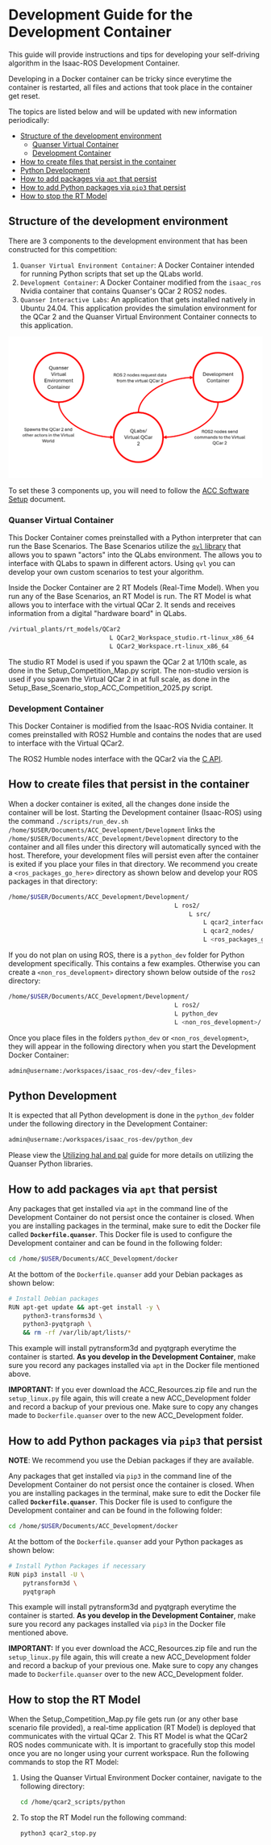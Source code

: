 # Development Guide for the Development Container <!-- omit in toc -->

This guide will provide instructions and tips for developing your self-driving algorithm in the Isaac-ROS Development Container.

Developing in a Docker container can be tricky since everytime the container is restarted, all files and actions that took place in the container get reset.

The topics are listed below and will be updated with new information periodically:

- [Structure of the development environment](#structure-of-the-development-environment)
  - [Quanser Virtual Container](#quanser-virtual-container)
  - [Development Container](#development-container)
- [How to create files that persist in the container](#how-to-create-files-that-persist-in-the-container)
- [Python Development](#python-development)
- [How to add packages via `apt` that persist](#how-to-add-packages-via-apt-that-persist)
- [How to add Python packages via `pip3` that persist](#how-to-add-python-packages-via-pip3-that-persist)
- [How to stop the RT Model](#how-to-stop-the-rt-model)

## Structure of the development environment

There are 3 components to the development environment that has been constructed for this competition:

1. `Quanser Virtual Environment Container`: A Docker Container intended for running Python scripts that set up the QLabs world.
2. `Development Container`: A Docker Container modified from the `isaac_ros` Nvidia container that contains Quanser's QCar 2 ROS2 nodes.
3. `Quanser Interactive Labs`: An application that gets installed natively in Ubuntu 24.04. This application provides the simulation environment for the QCar 2 and the Quanser Virtual Environment Container connects to this application.

![QLabsDevelopmentVennDiagram](https://github.com/quanser/ACC-Competition-2025/blob/main/Software_Guides/Pictures/DevelopmentVennDiagram.png)

To set these 3 components up, you will need to follow the [ACC Software Setup](https://github.com/quanser/ACC-Competition-2025/blob/main/Software_Guides/ACC%20Software%20Setup%20Instructions.md) document.

### Quanser Virtual Container

This Docker Container comes preinstalled with a Python interpreter that can run the Base Scenarios. The Base Scenarios utilize the [`qvl` library](https://qlabs.quanserdocs.com/en/latest/Objects/index.html) that allows you to spawn "actors" into the QLabs environment. The  allows you to interface with QLabs to spawn in different actors. Using `qvl` you can develop your own custom scenarios to test your algorithm.

Inside the Docker Container are 2 RT Models (Real-Time Model). When you run any of the Base Scenarios, an RT Model is run. The RT Model is what allows you to interface with the virtual QCar 2. It sends and receives information from a digital "hardware board" in QLabs.

```bash
/virtual_plants/rt_models/QCar2
                            L QCar2_Workspace_studio.rt-linux_x86_64
                            L QCar2_Workspace.rt-linux_x86_64
```

The studio RT Model is used if you spawn the QCar 2 at 1/10th scale, as done in the Setup_Competition_Map.py script. The non-studio version is used if you spawn the Virtual QCar 2 in at full scale, as done in the Setup_Base_Scenario_stop_ACC_Competition_2025.py script.

### Development Container

This Docker Container is modified from the Isaac-ROS Nvidia container. It comes preinstalled with ROS2 Humble and contains the nodes that are used to interface with the Virtual QCar2.

The ROS2 Humble nodes interface with the QCar2 via the [C API](https://docs.quanser.com/quarc/documentation/hardware_functions_alphabetical_list_c.html).

## How to create files that persist in the container

When a docker container is exited, all the changes done inside the container will be lost. Starting the Development container (Isaac-ROS) using the command `./scripts/run_dev.sh  /home/$USER/Documents/ACC_Development/Development` links the `/home/$USER/Documents/ACC_Development/Development` directory to the container and all files under this directory will automatically synced with the host. Therefore, your development files will persist even after the container is exited if you place your files in that directory. We recommend you create a `<ros_packages_go_here>` directory as shown below and develop your ROS packages in that directory:

```bash
/home/$USER/Documents/ACC_Development/Development/
                                              L ros2/
                                                  L src/
                                                      L qcar2_interfaces/
                                                      L qcar2_nodes/
                                                      L <ros_packages_go_here>/
```

If you do not plan on using ROS, there is a `python_dev` folder for Python development specifically. This contains a few examples. Otherwise you can create a `<non_ros_development>` directory shown below outside of the `ros2` directory:

```bash
/home/$USER/Documents/ACC_Development/Development/
                                              L ros2/
                                              L python_dev
                                              L <non_ros_development>/
```

Once you place files in the folders `python_dev` or `<non_ros_development>`, they will appear in the following directory when you start the Development Docker Container:

```bash
admin@username:/workspaces/isaac_ros-dev/<dev_files>
```

## Python Development

It is expected that all Python development is done in the `python_dev` folder under the following directory in the Development Container:

```bash
admin@username:/workspaces/isaac_ros-dev/python_dev
```

Please view the [Utilizing hal and pal](https://github.com/quanser/ACC-Competition-2025/blob/main/Software_Guides/Utilizing%20hal%20and%20pal.md) guide for more details on utilizing the Quanser Python libraries.

## How to add packages via `apt` that persist

Any packages that get installed via `apt` in the command line of the Development Container do not persist once the container is closed. When you are installing packages in the terminal, make sure to edit the Docker file called **`Dockerfile.quanser`**. This Docker file is used to configure the Development container and can be found in the following folder:

```bash
cd /home/$USER/Documents/ACC_Development/docker
```

At the bottom of the `Dockerfile.quanser` add your Debian packages as shown below:

```bash
# Install Debian packages
RUN apt-get update && apt-get install -y \
    python3-transforms3d \
    python3-pyqtgraph \
    && rm -rf /var/lib/apt/lists/*
```

This example will install pytransform3d and pyqtgraph everytime the container is started. **As you develop in the Development Container**, make sure you record any packages installed via `apt` in the Docker file mentioned above.

**IMPORTANT:** If you ever download the ACC_Resources.zip file and run the `setup_linux.py` file again, this will create a new ACC_Development folder and record a backup of your previous one. Make sure to copy any changes made to `Dockerfile.quanser` over to the new ACC_Development folder.

## How to add Python packages via `pip3` that persist

**NOTE**: We recommend you use the Debian packages if they are available.

Any packages that get installed via `pip3` in the command line of the Development Container do not persist once the container is closed. When you are installing packages in the terminal, make sure to edit the Docker file called **`Dockerfile.quanser`**. This Docker file is used to configure the Development container and can be found in the following folder:

```bash
cd /home/$USER/Documents/ACC_Development/docker
```

At the bottom of the `Dockerfile.quanser` add your Python packages as shown below:

```bash
# Install Python Packages if necessary
RUN pip3 install -U \
    pytransform3d \
    pyqtgraph
```

This example will install pytransform3d and pyqtgraph everytime the container is started. **As you develop in the Development Container**, make sure you record any packages installed via `pip3` in the Docker file mentioned above.

**IMPORTANT:** If you ever download the ACC_Resources.zip file and run the `setup_linux.py` file again, this will create a new ACC_Development folder and record a backup of your previous one. Make sure to copy any changes made to `Dockerfile.quanser` over to the new ACC_Development folder.

## How to stop the RT Model

When the Setup_Competition_Map.py file gets run (or any other base scenario file provided), a real-time application (RT Model) is deployed that communicates with the virtual QCar 2. This RT Model is what the QCar2 ROS nodes communicate with. It is important to gracefully stop this model once you are no longer using your current workspace. Run the following commands to stop the RT Model:

1. Using the Quanser Virtual Environment Docker container, navigate to the following directory:

    ```bash
    cd /home/qcar2_scripts/python
    ```

2. To stop the RT Model run the following command:

    ```bash
    python3 qcar2_stop.py
    ```
